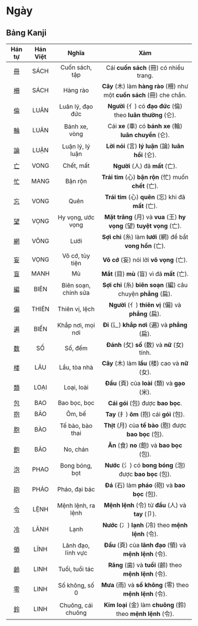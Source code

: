 <link href="styles.css" rel="stylesheet">

# Ngày

## Bảng Kanji

| Hán tự | Hán Việt | Nghĩa | Xàm |
| :---: | :---: | :---: | :---: |
| [<span class="stroke-order">冊</span>](https://mazii.net/vi-VN/search/kanji/javi/%E5%86%8A) | SÁCH | Cuốn sách, tập | Cái **cuốn sách** (冊) có nhiều trang. |
| [<span class="stroke-order">柵</span>](https://mazii.net/vi-VN/search/kanji/javi/%E6%9F%B5) | SÁCH | Hàng rào | **Cây** (木) làm **hàng rào** (柵) như một **cuốn sách** (冊) che chắn. |
| [<span class="stroke-order">倫</span>](https://mazii.net/vi-VN/search/kanji/javi/%E5%80%AB) | LUÂN | Luân lý, đạo đức | **Người** (亻) có **đạo đức** (倫) theo **luân thường** (仑). |
| [<span class="stroke-order">輪</span>](https://mazii.net/vi-VN/search/kanji/javi/%E8%BC%AA) | LUÂN | Bánh xe, vòng | Cái **xe** (車) có **bánh xe** (輪) **luân chuyển** (仑). |
| [<span class="stroke-order">論</span>](https://mazii.net/vi-VN/search/kanji/javi/%E8%AB%96) | LUẬN | Luận lý, lý luận | **Lời nói** (言) **lý luận** (論) **luân hồi** (仑). |
| [<span class="stroke-order">亡</span>](https://mazii.net/vi-VN/search/kanji/javi/%E4%BA%A1) | VONG | Chết, mất | **Người** (人) đã **mất** (亡). |
| [<span class="stroke-order">忙</span>](https://mazii.net/vi-VN/search/kanji/javi/%E5%BF%99) | MANG | Bận rộn | **Trái tim** (心) **bận rộn** (忙) muốn **chết** (亡). |
| [<span class="stroke-order">忘</span>](https://mazii.net/vi-VN/search/kanji/javi/%E5%BF%98) | VONG | Quên | **Trái tim** (心) **quên** (忘) khi đã **mất** (亡). |
| [<span class="stroke-order">望</span>](https://mazii.net/vi-VN/search/kanji/javi/%E6%9C%9B) | VỌNG | Hy vọng, ước vọng | **Mặt trăng** (月) và **vua** (王) **hy vọng** (望) **tuyệt vọng** (亡). |
| [<span class="stroke-order">網</span>](https://mazii.net/vi-VN/search/kanji/javi/%E7%B6%B2) | VÕNG | Lưới | **Sợi chỉ** (糸) làm **lưới** (網) để bắt **vong hồn** (亡). |
| [<span class="stroke-order">妄</span>](https://mazii.net/vi-VN/search/kanji/javi/%E5%A6%84) | VỌNG | Vô cớ, tùy tiện | **Vô cớ** (妄) nói lời **vô vọng** (亡). |
| [<span class="stroke-order">盲</span>](https://mazii.net/vi-VN/search/kanji/javi/%E7%9B%B2) | MANH | Mù | **Mắt** (目) **mù** (盲) vì đã **mất** (亡). |
| [<span class="stroke-order">編</span>](https://mazii.net/vi-VN/search/kanji/javi/%E7%B7%A8) | BIÊN | Biên soạn, chỉnh sửa | **Sợi chỉ** (糸) **biên soạn** (編) câu chuyện **phẳng** (扁). |
| [<span class="stroke-order">偏</span>](https://mazii.net/vi-VN/search/kanji/javi/%E5%81%8F) | THIÊN | Thiên vị, lệch | **Người** (亻) **thiên vị** (偏) và **phẳng** (扁). |
| [<span class="stroke-order">遍</span>](https://mazii.net/vi-VN/search/kanji/javi/%E9%81%8D) | BIẾN | Khắp nơi, mọi nơi | **Đi** (辶) **khắp nơi** (遍) và **phẳng** (扁). |
| [<span class="stroke-order">数</span>](https://mazii.net/vi-VN/search/kanji/javi/%E6%95%B0) | SỐ | Số, đếm | **Đánh** (攵) **số** (数) và **nữ** (女) tính. |
| [<span class="stroke-order">楼</span>](https://mazii.net/vi-VN/search/kanji/javi/%E6%A5%BC) | LÂU | Lầu, tòa nhà | **Cây** (木) làm **lầu** (楼) cao và **nữ** (女). |
| [<span class="stroke-order">類</span>](https://mazii.net/vi-VN/search/kanji/javi/%E9%A1%9E) | LOẠI | Loại, loài | **Đầu** (頁) của **loài** (類) và **gạo** (米). |
| [<span class="stroke-order">包</span>](https://mazii.net/vi-VN/search/kanji/javi/%E5%8C%85) | BAO | Bao bọc, bọc | **Cái gói** (包) được **bao bọc**. |
| [<span class="stroke-order">抱</span>](https://mazii.net/vi-VN/search/kanji/javi/%E6%8A%B1) | BÃO | Ôm, bế | **Tay** (扌) **ôm** (抱) cái **gói** (包). |
| [<span class="stroke-order">胞</span>](https://mazii.net/vi-VN/search/kanji/javi/%E8%83%9E) | BÀO | Tế bào, bào thai | **Thịt** (月) của **tế bào** (胞) được **bao bọc** (包). |
| [<span class="stroke-order">飽</span>](https://mazii.net/vi-VN/search/kanji/javi/%E9%A3%BD) | BÃO | No, chán | **Ăn** (食) **no** (飽) và **bao bọc** (包). |
| [<span class="stroke-order">泡</span>](https://mazii.net/vi-VN/search/kanji/javi/%E6%B3%A1) | PHAO | Bong bóng, bọt | **Nước** (氵) có **bong bóng** (泡) được **bao bọc** (包). |
| [<span class="stroke-order">砲</span>](https://mazii.net/vi-VN/search/kanji/javi/%E7%A0%B2) | PHÁO | Pháo, đại bác | **Đá** (石) làm **pháo** (砲) và **bao bọc** (包). |
| [<span class="stroke-order">令</span>](https://mazii.net/vi-VN/search/kanji/javi/%E4%BB%A4) | LỆNH | Mệnh lệnh, ra lệnh | **Mệnh lệnh** (令) từ **đầu** (人) và **tay** (卩). |
| [<span class="stroke-order">冷</span>](https://mazii.net/vi-VN/search/kanji/javi/%E5%86%B7) | LÃNH | Lạnh | **Nước** (冫) **lạnh** (冷) theo **mệnh lệnh** (令). |
| [<span class="stroke-order">領</span>](https://mazii.net/vi-VN/search/kanji/javi/%E9%A0%98) | LĨNH | Lãnh đạo, lĩnh vực | **Đầu** (頁) của **lãnh đạo** (領) và **mệnh lệnh** (令). |
| [<span class="stroke-order">齢</span>](https://mazii.net/vi-VN/search/kanji/javi/%E9%BD%A2) | LINH | Tuổi, tuổi tác | **Răng** (歯) và **tuổi** (齢) theo **mệnh lệnh** (令). |
| [<span class="stroke-order">零</span>](https://mazii.net/vi-VN/search/kanji/javi/%E9%9B%B6) | LINH | Số không, số 0 | **Mưa** (雨) và **số không** (零) theo **mệnh lệnh** (令). |
| [<span class="stroke-order">鈴</span>](https://mazii.net/vi-VN/search/kanji/javi/%E9%88%B4) | LINH | Chuông, cái chuông | **Kim loại** (金) làm **chuông** (鈴) theo **mệnh lệnh** (令). |

